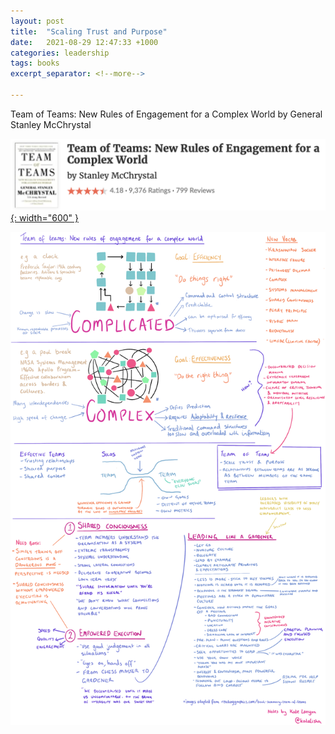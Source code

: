 ```yaml
---
layout: post
title:  "Scaling Trust and Purpose"
date:   2021-08-29 12:47:33 +1000
categories: leadership
tags: books
excerpt_separator: <!--more-->

---
```


Team of Teams: New Rules of Engagement for a Complex World by General Stanley McChrystal

[![Book][goodreads]{: width="600" }][source]

<!--more-->

![My helpful screenshot][notes]

[notes]: /assets/img/teamofteams.png
[source]: https://www.goodreads.com/book/show/22529127-team-of-teams
[goodreads]: /assets/img/totgoodreads.png
